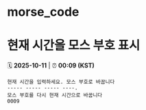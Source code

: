 # morse_code
# 현재 시간을 모스 부호 표시
<!-- MORSE_TIME_START -->
🗓️ **2025-10-11** | ⏰ **00:09 (KST)**

```
현재 시간을 입력하세요. 모스 부호로 바꿉니다
----- ----- ----- ----.
모스 부호를 다시 현재 시간으로 바꿉니다
0009
```
<!-- MORSE_TIME_END -->
